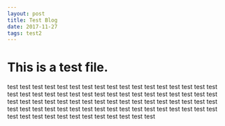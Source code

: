```yaml
---
layout: post
title: Test Blog
date: 2017-11-27 
tags: test2    
---
```


# This is a test file.

test test test test test test test test test test test test test test test test test test test test test test test test test test test test test test test test test test test test test test test test test test test test test test test test test test test test test test test test test test test test test test test test test test test test test test test test test test test test test test test test 
